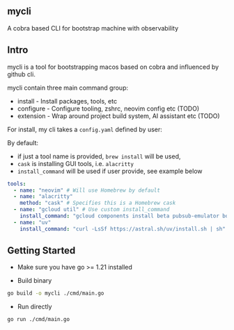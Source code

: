 mycli
-----

A cobra based CLI for bootstrap machine with observability

Intro
-----
mycli is a tool for bootstrapping macos based on cobra and influenced by
github cli.

mycli contain three main command group:
* install - Install packages, tools, etc
* configure - Configure tooling, zshrc, neovim config etc (TODO)
* extension - Wrap around project build system, AI assistant etc (TODO)

For install, my cli takes a `config.yaml` defined by user:

By default:
- if just a tool name is provided, `brew install` will be used,
- `cask` is installing GUI tools, i.e. `alacritty`
- `install_command` will be used if user provide, see example below

```yaml
tools:
  - name: "neovim" # Will use Homebrew by default
  - name: "alacritty"
    method: "cask" # Specifies this is a Homebrew cask
  - name: "gcloud util" # Use custom install_command
    install_command: "gcloud components install beta pubsub-emulator bq cloud_sql_proxy gke-gcloud-auth-plugin"
  - name: "uv"
    install_command: "curl -LsSf https://astral.sh/uv/install.sh | sh"
```

Getting Started
---------------
* Make sure you have go >= 1.21 installed

* Build binary
```bash
go build -o mycli ./cmd/main.go
```

* Run directly
```bash
go run ./cmd/main.go
```
